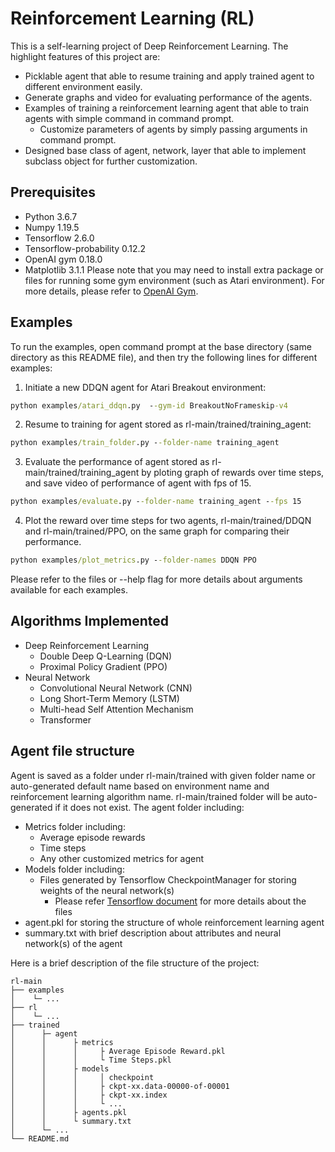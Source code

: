 # Reinforcement Learning (RL)

This is a self-learning project of Deep Reinforcement Learning. The highlight features of this project are:

* Picklable agent that able to resume training and apply trained agent to different environment easily.
* Generate graphs and video for evaluating performance of the agents.
* Examples of training a reinforcement learning agent that able to train agents with simple command in command prompt.
	* Customize parameters of agents by simply passing arguments in command prompt.
* Designed base class of agent, network, layer that able to implement subclass object for further customization.

## Prerequisites
* Python 3.6.7
* Numpy 1.19.5
* Tensorflow 2.6.0
* Tensorflow-probability 0.12.2
* OpenAI gym 0.18.0
* Matplotlib 3.1.1
Please note that you may need to install extra package or files for running some gym environment (such as Atari environment). For more details, please refer to [OpenAI Gym](https://github.com/openai/gym).

## Examples
To run the examples, open command prompt at the base directory (same directory as this README file), and then try the following lines for different examples:
1. Initiate a new DDQN agent for Atari Breakout environment:
```cmd
python examples/atari_ddqn.py  --gym-id BreakoutNoFrameskip-v4
```
2. Resume to training for agent stored as rl-main/trained/training_agent:
```cmd
python examples/train_folder.py --folder-name training_agent
```
3. Evaluate the performance of agent stored as rl-main/trained/training_agent by ploting graph of rewards over time steps, and save video of performance of agent with fps of 15.
```cmd
python examples/evaluate.py --folder-name training_agent --fps 15
```
4. Plot the reward over time steps for two agents, rl-main/trained/DDQN and rl-main/trained/PPO, on the same graph for comparing their performance.
```cmd
python examples/plot_metrics.py --folder-names DDQN PPO
```
Please refer to the files or --help flag for more details about arguments available for each examples.

## Algorithms Implemented
* Deep Reinforcement Learning
	* Double Deep Q-Learning (DQN)
	* Proximal Policy Gradient (PPO)
* Neural Network
	* Convolutional Neural Network (CNN)
	* Long Short-Term Memory (LSTM)
	* Multi-head Self Attention Mechanism
	* Transformer

## Agent file structure
Agent is saved as a folder under rl-main/trained with given folder name or auto-generated default name based on environment name and reinforcement learning algorithm name. rl-main/trained folder will be auto-generated if it does not exist.
The agent folder including:
* Metrics folder including:
	* Average episode rewards
	* Time steps
	* Any other customized metrics for agent
* Models folder including:
	* Files generated by Tensorflow CheckpointManager for storing weights of the neural network(s)
		* Please refer [Tensorflow document](https://www.tensorflow.org/api_docs/python/tf/train/CheckpointManager) for more details about the files
* agent.pkl for storing the structure of whole reinforcement learning agent
* summary.txt with brief description about attributes and neural network(s) of the agent

Here is a brief description of the file structure of the project:
```
rl-main
├── examples
│    └─ ...
├── rl
│    └─ ...
├── trained
│      ├─ agent
│      │      ├ metrics
│      │      │     ├ Average Episode Reward.pkl
│      │      │     └ Time Steps.pkl
│      │      ├ models
│      │      │     │ checkpoint
│      │      │     ├ ckpt-xx.data-00000-of-00001
│      │      │     ├ ckpt-xx.index
│      │      │     └ ...
│      │      ├ agents.pkl
│      │      └ summary.txt
│      └─ ...
└── README.md
```